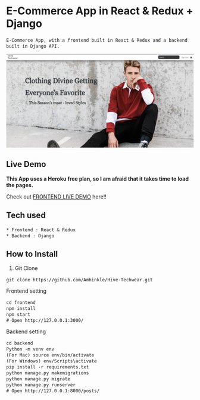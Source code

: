 # E-Commerce App in React & Redux + Django

```
E-Commerce App, with a frontend built in React & Redux and a backend built in Django API.
```

![Capture](https://raw.githubusercontent.com/MiNombreEsAbe/hive-techwear-frontend/main/HIVE.PNG)

## Live Demo

**This App uses a Heroku free plan, so I am afraid that it takes time to load the pages.**

Check out [FRONTEND LIVE DEMO](https://hivetechwearfrontend.herokuapp.com/) here!!

## Tech used

```
* Frontend : React & Redux
* Backend : Django
```

## How to Install

1. Git Clone

```
git clone https://github.com/Amhinkle/Hive-Techwear.git
```

Frontend setting


```
cd frontend
npm install
npm start
# Open http://127.0.0.1:3000/
```

Backend setting

```
cd backend
Python -m venv env
(For Mac) source env/bin/activate
(For Windows) env/Scripts\activate
pip install -r requirements.txt
python manage.py makemigrations
python manage.py migrate
python manage.py runserver
# Open http://127.0.0.1:8000/posts/
```
